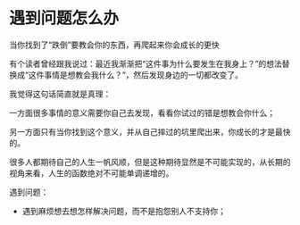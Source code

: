 # 遇到问题怎么办


当你找到了“跌倒”要教会你的东西，再爬起来你会成长的更快

有个读者曾经跟我说过：最近我渐渐把“这件事为什么要发生在我身上？”的想法替换成“这件事情是想教会我什么？”，然后发现身边的一切都改变了。

我觉得这句话简直就是真理：

一方面很多事情的意义需要你自己去发现，看看你试过的错是想教会你什么；

另一方面只有当你找到这个意义，并从自己摔过的坑里爬出来，你成长的才是最快的。

很多人都期待自己的人生一帆风顺，但是这种期待显然是不可能实现的，从长期的视角来看，人生的函数绝对不可能单调递增的。




遇到问题：

- 遇到麻烦想去想怎样解决问题，而不是抱怨别人不支持你；
